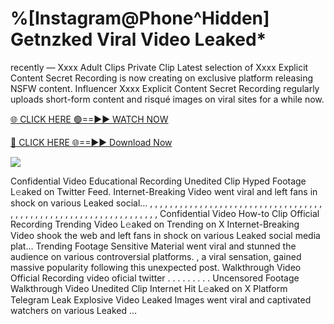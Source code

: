 # %[Instagram@Phone^Hidden] Getnzked Viral Video Leaked\*

recently — Xxxx Adult Clips Private Clip Latest selection of Xxxx Explicit Content Secret Recording is now creating on exclusive platform releasing NSFW content. Influencer Xxxx Explicit Content Secret Recording regularly uploads short-form content and risqué images on viral sites for a while now.

[🌐 CLICK HERE 🟢==►► WATCH NOW](https://tinyurl.com/topvvv?st=viral&si=gh)

[🔴 CLICK HERE 🌐==►► Download Now](https://tinyurl.com/topvvv?st=viral&si=gh)

[![](https://t4.ftcdn.net/jpg/00/89/87/57/360_F_89875724_hMf6q0pOUbIm38tYOeJTOKDftmRMQnny.jpg)](https://tinyurl.com/topvvv?st=viral&si=gh)

Confidential Video Educational Recording Unedited Clip Hyped Footage L𝚎aked on Twitter Feed. Internet-Breaking Video went viral and left fans in shock on various Leaked social… , , , , , , , , , , , , , , , , , , , , , , , , , , , , , , , , , , , , , , , , , , , , , , , , , , , , , , , , , , , , , , , , , Confidential Video How-to Clip Official Recording Trending Video L𝚎aked on Trending on X Internet-Breaking Video shook the web and left fans in shock on various Leaked social media plat… Trending Footage Sensitive Material went viral and stunned the audience on various controversial platforms. , a viral sensation, gained massive popularity following this unexpected post. Walkthrough Video Official Recording video oficial twitter . . . . . . . . . Uncensored Footage Walkthrough Video Unedited Clip Internet Hit L𝚎aked on X Platform Telegram Leak Explosive Video Leaked Images went viral and captivated watchers on various Leaked …
